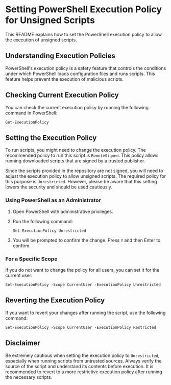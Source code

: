 
# Setting PowerShell Execution Policy for Unsigned Scripts

This README explains how to set the PowerShell execution policy to allow the execution of unsigned scripts.

## Understanding Execution Policies

PowerShell's execution policy is a safety feature that controls the conditions under which PowerShell loads configuration files and runs scripts. This feature helps prevent the execution of malicious scripts.

## Checking Current Execution Policy

You can check the current execution policy by running the following command in PowerShell:

```
Get-ExecutionPolicy
```

## Setting the Execution Policy


To run scripts, you might need to change the execution policy. The recommended policy to run this script is `RemoteSigned`. This policy allows running downloaded scripts that are signed by a trusted publisher.

Since the scripts provided in the repository are not signed, you will need to adjust the execution policy to allow unsigned scripts. The required policy for this purpose is `Unrestricted`. However, please be aware that this setting lowers the security and should be used cautiously.

### Using PowerShell as an Administrator

1. Open PowerShell with administrative privileges.
2. Run the following command:

   ```
   Set-ExecutionPolicy Unrestricted
   ```

3. You will be prompted to confirm the change. Press `Y` and then Enter to confirm.

### For a Specific Scope

If you do not want to change the policy for all users, you can set it for the current user:

```
Set-ExecutionPolicy -Scope CurrentUser -ExecutionPolicy Unrestricted
```

## Reverting the Execution Policy

If you want to revert your changes after running the script, use the following command:

```
Set-ExecutionPolicy -Scope CurrentUser -ExecutionPolicy Restricted
```

## Disclaimer

Be extremely cautious when setting the execution policy to `Unrestricted`, especially when running scripts from untrusted sources. Always verify the source of the script and understand its contents before execution. It is recommended to revert to a more restrictive execution policy after running the necessary scripts.

